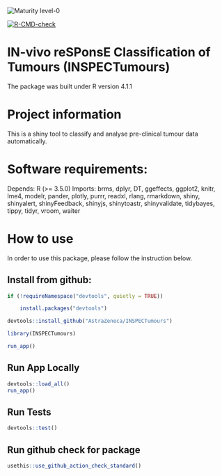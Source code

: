 
![Maturity level-0](https://img.shields.io/badge/Maturity%20Level-ML--0-red)

<!-- badges: start -->
[![R-CMD-check](https://github.com/AstraZeneca/INSPECTumours/workflows/R-CMD-check/badge.svg)](https://github.com/AstraZeneca/INSPECTumours/actions)
<!-- badges: end -->


IN-vivo reSPonsE Classification of Tumours (INSPECTumours)
=================================================================================

The package was built under R version 4.1.1

# Project information 

This is a shiny tool to classify and analyse pre-clinical tumour data automatically. 

# Software requirements:
Depends: 
    R (>= 3.5.0)
Imports: 
    brms,
    dplyr,
    DT,
    ggeffects,
    ggplot2,
    knitr,
    lme4,
    modelr,
    pander,
    plotly,
    purrr,
    readxl,
    rlang,
    rmarkdown,
    shiny,
    shinyalert,
    shinyFeedback,
    shinyjs,
    shinytoastr,
    shinyvalidate,
    tidybayes,
    tippy,
    tidyr,
    vroom,
    waiter

# How to use 

In order to use this package, please follow the instruction below. 

## Install from github:

```r
if (!requireNamespace("devtools", quietly = TRUE))

    install.packages("devtools")

devtools::install_github("AstraZeneca/INSPECTumours")

library(INSPECTumours)

run_app()
```

## Run App Locally

```r
devtools::load_all()
run_app()
```
## Run Tests

```r
devtools::test()
```
## Run github check for package 

```r
usethis::use_github_action_check_standard()
```



